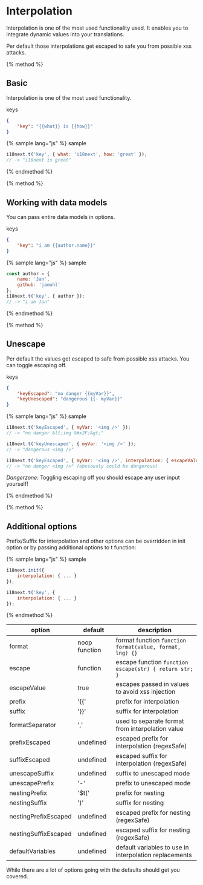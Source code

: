 <!-- toc -->
# Interpolation

Interpolation is one of the most used functionality used. It enables you to integrate dynamic values into your translations.

Per default those interpolations get escaped to safe you from possible xss attacks.

{% method %}
## Basic

Interpolation is one of the most used functionality.

keys

```json
{
    "key": "{{what}} is {{how}}"
}
```

{% sample lang="js" %}
sample

```js
i18next.t('key', { what: 'i18next', how: 'great' });
// -> "i18next is great"
```

{% endmethod %}

{% method %}
## Working with data models

You can pass entire data models in options.

keys

```json
{
    "key": "i am {{author.name}}"
}
```

{% sample lang="js" %}
sample

```js
const author = { 
    name: 'Jan',
    github: 'jamuhl'
};
i18next.t('key', { author });
// -> "i am Jan"
```

{% endmethod %}




{% method %}
## Unescape

Per default the values get escaped to safe from possible xss attacks. You can toggle escaping off.

keys

```json
{
    "keyEscaped": "no danger {{myVar}}",
    "keyUnescaped": "dangerous {{- myVar}}"
}
```

{% sample lang="js" %}
sample

```js
i18next.t('keyEscaped', { myVar: '<img />' });
// -> "no danger &lt;img &#x2F;&gt;"

i18next.t('keyUnescaped', { myVar: '<img />' });
// -> "dangerous <img />"

i18next.t('keyEscaped', { myVar: '<img />', interpolation: { escapeValue: false } });
// -> "no danger <img />" (obviously could be dangerous)

```

*Dangerzone:* Toggling escaping off you should escape any user input yourself!


{% endmethod %}



{% method %}
## Additional options

Prefix/Suffix for interpolation and other options can be overridden in init option or by passing additional options to t function:

{% sample lang="js" %}
sample

```js
i18next.init({
    interpolation: { ... }
});

i18next.t('key', {
    interpolation: { ... }
});
```
{% endmethod %}




option            | default             | description
----------------- | --------------------| -----------------
format            | noop function       | format function `function format(value, format, lng) {}`
escape            | function            | escape function `function escape(str) { return str; }`
escapeValue       | true                | escapes passed in values to avoid xss injection
prefix            | '{{'                | prefix for interpolation
suffix            | '}}'                | suffix for interpolation
formatSeparator   | ','                 | used to separate format from interpolation value
prefixEscaped     | undefined           | escaped prefix for interpolation (regexSafe)
suffixEscaped     | undefined           | escaped suffix for interpolation (regexSafe)
unescapeSuffix    | undefined           | suffix to unescaped mode
unescapePrefix    | '-'                 | prefix to unescaped mode
nestingPrefix     | '$t('               | prefix for nesting
nestingSuffix     | ')'                 | suffix for nesting
nestingPrefixEscaped     | undefined               | escaped prefix for nesting (regexSafe)
nestingSuffixEscaped     | undefined               | escaped suffix for nesting (regexSafe)
defaultVariables  | undefined           | default variables to use in interpolation replacements

While there are a lot of options going with the defaults should get you covered.


